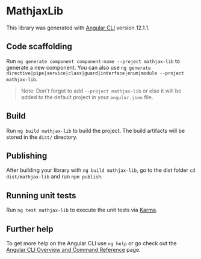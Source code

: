 # MathjaxLib

This library was generated with [Angular CLI](https://github.com/angular/angular-cli) version 12.1.1.

## Code scaffolding

Run `ng generate component component-name --project mathjax-lib` to generate a new component. You can also use `ng generate directive|pipe|service|class|guard|interface|enum|module --project mathjax-lib`.
> Note: Don't forget to add `--project mathjax-lib` or else it will be added to the default project in your `angular.json` file. 

## Build

Run `ng build mathjax-lib` to build the project. The build artifacts will be stored in the `dist/` directory.

## Publishing

After building your library with `ng build mathjax-lib`, go to the dist folder `cd dist/mathjax-lib` and run `npm publish`.

## Running unit tests

Run `ng test mathjax-lib` to execute the unit tests via [Karma](https://karma-runner.github.io).

## Further help

To get more help on the Angular CLI use `ng help` or go check out the [Angular CLI Overview and Command Reference](https://angular.io/cli) page.
